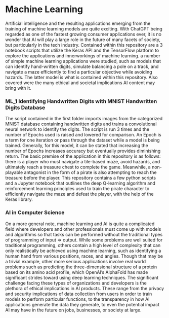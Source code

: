 # Machine Learning
Artificial intelligence and the resulting applications emerging from the training of machine learning models are quite exciting. With ChatGPT being regarded as one of the fastest growing consumer applications ever, it is no wonder that AI will play a large role in the future of many facets of society, but particularly in the tech industry.
Contained within this repository are a 3 notebook scripts that utilize the Keras API and the TensorFlow platform to explore the applications and innerworkings of machine learning. a number of simple machine learning applications were studied, such as models that can identify hand-written digits, simulate balancing a pole on a track, and navigate a maze efficiently to find a particular objective while avoiding hazards. The latter model is what is contained within this repository. Also covered were the many ethical and societal implications AI content may bring with it.
### ML_1 Identifying Handwritten Digits with MNIST Handwritten Digits Database
The script contained in the first folder imports images from the categorized MNIST database containing handwritten digits and trains a convolutional neural network to identify the digits. The script is run 3 times and the number of Epochs used is raised and lowered for comparison. An Epoch is a term for one iteration or pass through the dataset while a model is being trained. Generally, for this model, it can be stated that increasing the number of Epochs increases accuracy but eventually provides diminishing return.
The basic premise of the application in this repository is as follows: there is a player who must navigate a tile-based maze, avoid hazards, and ultimately reach a treasure chest to complete the game. Meanwhile, a non-playable antagonist in the form of a pirate is also attempting to reach the treasure before the player. This repository contains a few python scripts and a Jupyter notebook that outlines the deep Q-learning algorithm and reinforcement learning principles used to train the pirate character to efficiently navigate the maze and defeat the player, with the help of the Keras library.
### AI in Computer Science
On a more general note, machine learning and AI is quite a complicated field where developers and other professionals must come up with models and algorithms so that tasks can be performed without the traditional types of programming of input => output. While some problems are well suited for traditional programming, others contain a high level of complexity that can only realistically be achieved using machine learning, such as identifying a human hand from various positions, races, and angles. Though that may be a trivial example, other more serious applications involve real world problems such as predicting the three-dimensional structure of a protein based on its amino acid profile, which OpenAI’s AlphaFold has made significant strides toward using deep learning techniques.
The significant challenge facing these types of organizations and developers is the plethora of ethical implications in AI products. These range from the privacy and security implications of data collection from users in order to train models to perform particular functions, to the transparency in how AI applications generate the data they generate, to even the potential impact AI may have in the future on jobs, businesses, or society at large.
